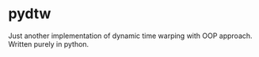 # pydtw
Just another implementation of dynamic time warping with OOP approach. Written purely in python.
